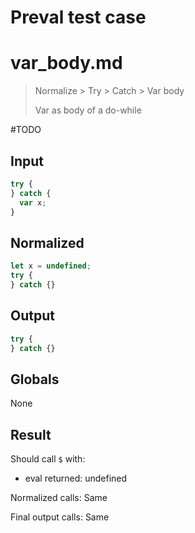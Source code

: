 # Preval test case

# var_body.md

> Normalize > Try > Catch > Var body
>
> Var as body of a do-while

#TODO

## Input

`````js filename=intro
try {
} catch {
  var x;
}
`````

## Normalized

`````js filename=intro
let x = undefined;
try {
} catch {}
`````

## Output

`````js filename=intro
try {
} catch {}
`````

## Globals

None

## Result

Should call `$` with:
 - eval returned: undefined

Normalized calls: Same

Final output calls: Same
